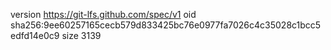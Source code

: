 version https://git-lfs.github.com/spec/v1
oid sha256:9ee60257165cecb579d833425bc76e0977fa7026c4c35028c1bcc5edfd14e0c9
size 3139

